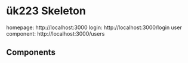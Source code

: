 # ük223 Skeleton

homepage: http://localhost:3000
login: http://localhost:3000/login
user component: http://localhost:3000/users

## Components
